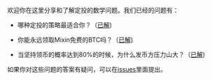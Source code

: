 欢迎你在这里分享和了解定投的数学问题。我们已经的问题有：

- 哪种定投的策略最适合你？（[已解](regular_investment_strategy_zh.pdf))

- 你能永远领取Mixin免费的BTC吗？（[已解](MIXIN_BOX-v1.0.pdf))

- 当坚持领币的概率达到80%的时候，为什么发币方压力山大？（[已解](Mixin_BTC_v1_1_zn.pdf))

如果你对这些问题的答案有疑问，可以在[issues](https://github.com/yijunyu/regular-invest-maths/issues)里面提出。
